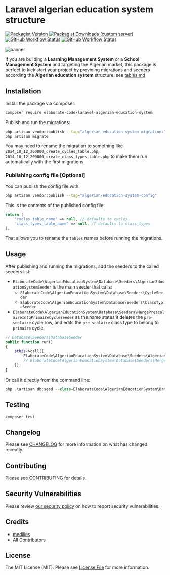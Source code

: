 # Laravel algerian education system structure

[![Packagist Version](https://img.shields.io/packagist/v/elaborate-code/laravel-algerian-education-system?style=for-the-badge)](https://packagist.org/packages/elaborate-code/laravel-algerian-education-system)
[![Packagist Downloads (custom server)](https://img.shields.io/packagist/dt/elaborate-code/laravel-algerian-education-system?style=for-the-badge)](https://packagist.org/packages/elaborate-code/laravel-algerian-education-system)
[![GitHub Workflow Status](https://img.shields.io/github/workflow/status/elaborate-code/laravel-algerian-education-system/run-tests?label=Tests&style=for-the-badge)](https://github.com/elaborate-code/laravel-algerian-education-system/actions/workflows/run-tests.yml)
[![GitHub Workflow Status](https://img.shields.io/github/workflow/status/elaborate-code/laravel-algerian-education-system/Fix%20PHP%20code%20style%20issues?label=Code%20Style&style=for-the-badge)](https://github.com/elaborate-code/laravel-algerian-education-system/actions/workflows/fix-php-code-style-issues.yml)

![banner](https://banners.beyondco.de/Algerian%20education%20system%20structure.png?theme=dark&packageManager=composer+require&packageName=elaborate-code%2Flaravel-algerian-education-system&pattern=architect&style=style_1&description=Tables+migrations+seeded+with+the+structure+of+the+algerian+education+system+for+Laravel+apps&md=1&showWatermark=0&fontSize=100px&images=database)

If you are building a **Learning Management System** or a **School Management System** and targeting the Algerian market, this package is perfect to kick start your project by providing migrations and seeders according the **Algerian education system** structure. see [tables.md](tables.md)

## Installation

Install the package via composer:

```bash
composer require elaborate-code/laravel-algerian-education-system
```

Publish and run the migrations:

```bash
php artisan vendor:publish --tag="algerian-education-system-migrations"
php artisan migrate
```

You may need to rename the migration to something like `2014_10_12_200000_create_cycles_table.php`, `2014_10_12_200000_create_class_types_table.php` to make them run automatically with the first migrations.

### Publishing config file [Optional]

You can publish the config file with:

```bash
php artisan vendor:publish --tag="algerian-education-system-config"
```

This is the contents of the published config file:

```php
return [
    'cycles_table_name' => null, // defaults to cycles
    'class_types_table_name' => null, // defaults to class_types
];
```

That allows you to rename the `tables` names before running the migrations.

## Usage

After publishing and running the migrations, add the seeders to the called seeders list:

- `ElaborateCode\AlgerianEducationSystem\Database\Seeders\AlgerianEducationSystemSeeder` is the main seeder that calls:
  - `ElaborateCode\AlgerianEducationSystem\Database\Seeders\CycleSeeder`
  - `ElaborateCode\AlgerianEducationSystem\Database\Seeders\ClassTypeSeeder`
- `ElaborateCode\AlgerianEducationSystem\Database\Seeders\MergePrescolaireIntoPrimaireCycleSeeder` as the name states it deletes the `pre-scolaire` cycle row, and edits the `pre-scolaire` class type to belong to `primaire` cycle

```php
// Database\Seeders\DatabaseSeeder
public function run()
{
    $this->call([
        ElaborateCode\AlgerianEducationSystem\Database\Seeders\AlgerianEducationSystemSeeder::class,
        // ElaborateCode\AlgerianEducationSystem\Database\Seeders\MergePrescolaireIntoPrimaireCycleSeeder::class,
    ]);
}
```

Or call it directly from the command line:

```php
php .\artisan db:seed --class=ElaborateCode\AlgerianEducationSystem\Database\Seeders\AlgerianEducationSystemSeeder
```

## Testing

```bash
composer test
```

## Changelog

Please see [CHANGELOG](CHANGELOG.md) for more information on what has changed recently.

## Contributing

Please see [CONTRIBUTING](https://github.com/medilies/.github/blob/main/CONTRIBUTING.md) for details.

## Security Vulnerabilities

Please review [our security policy](../../security/policy) on how to report security vulnerabilities.

## Credits

- [medilies](https://github.com/medilies)
- [All Contributors](../../contributors)

## License

The MIT License (MIT). Please see [License File](LICENSE.md) for more information.
